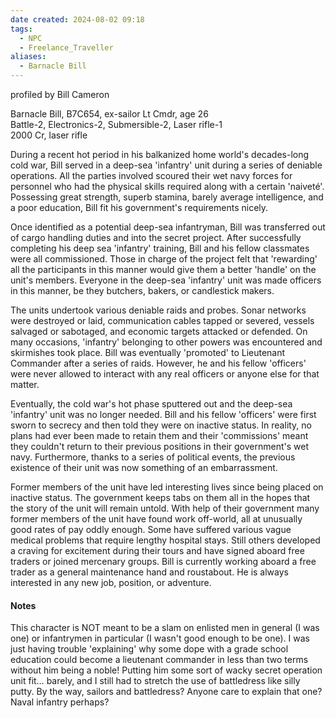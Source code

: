 ```yaml
---
date created: 2024-08-02 09:18
tags:
  - NPC
  - Freelance_Traveller
aliases:
  - Barnacle Bill
---
```

profiled by Bill Cameron

Barnacle Bill, B7C654, ex-sailor Lt Cmdr, age 26  
Battle-2, Electronics-2, Submersible-2, Laser rifle-1  
2000 Cr, laser rifle

During a recent hot period in his balkanized home world's decades-long cold war, Bill served in a deep-sea 'infantry' unit during a series of deniable operations. All the parties involved scoured their wet navy forces for personnel who had the physical skills required along with a certain 'naiveté'. Possessing great strength, superb stamina, barely average intelligence, and a poor education, Bill fit his government's requirements nicely.

Once identified as a potential deep-sea infantryman, Bill was transferred out of cargo handling duties and into the secret project. After successfully completing his deep sea 'infantry' training, Bill and his fellow classmates were all commissioned. Those in charge of the project felt that 'rewarding' all the participants in this manner would give them a better 'handle' on the unit's members. Everyone in the deep-sea 'infantry' unit was made officers in this manner, be they butchers, bakers, or candlestick makers.

The units undertook various deniable raids and probes. Sonar networks were destroyed or laid, communication cables tapped or severed, vessels salvaged or sabotaged, and economic targets attacked or defended. On many occasions, 'infantry' belonging to other powers was encountered and skirmishes took place. Bill was eventually 'promoted' to Lieutenant Commander after a series of raids. However, he and his fellow 'officers' were never allowed to interact with any real officers or anyone else for that matter.

Eventually, the cold war's hot phase sputtered out and the deep-sea 'infantry' unit was no longer needed. Bill and his fellow 'officers' were first sworn to secrecy and then told they were on inactive status. In reality, no plans had ever been made to retain them and their 'commissions' meant they couldn't return to their previous positions in their government's wet navy. Furthermore, thanks to a series of political events, the previous existence of their unit was now something of an embarrassment.

Former members of the unit have led interesting lives since being placed on inactive status. The government keeps tabs on them all in the hopes that the story of the unit will remain untold. With help of their government many former members of the unit have found work off-world, all at unusually good rates of pay oddly enough. Some have suffered various vague medical problems that require lengthy hospital stays. Still others developed a craving for excitement during their tours and have signed aboard free traders or joined mercenary groups. Bill is currently working aboard a free trader as a general maintenance hand and roustabout. He is always interested in any new job, position, or adventure.

#### Notes

This character is NOT meant to be a slam on enlisted men in general (I was one) or infantrymen in particular (I wasn't good enough to be one). I was just having trouble 'explaining' why some dope with a grade school education could become a lieutenant commander in less than two terms without him being a noble! Putting him some sort of wacky secret operation unit fit… barely, and I still had to stretch the use of battledress like silly putty. By the way, sailors and battledress? Anyone care to explain that one? Naval infantry perhaps?